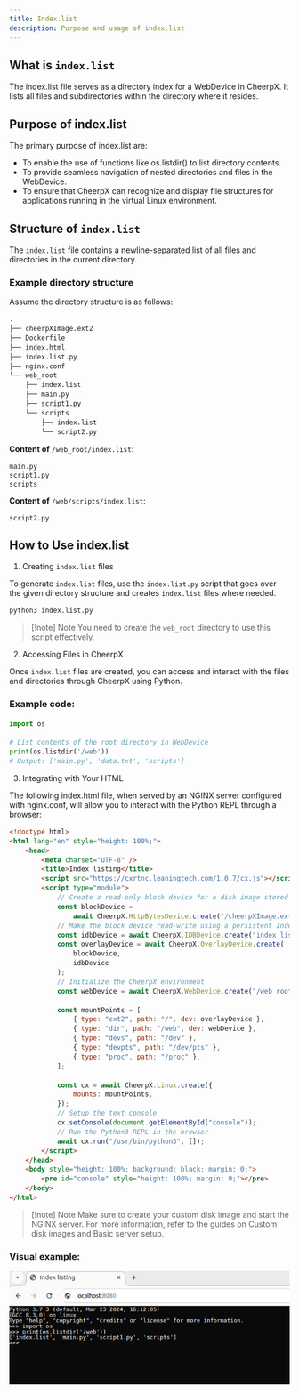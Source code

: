 ```yaml
---
title: Index.list
description: Purpose and usage of index.list
---
```


## What is `index.list`

The index.list file serves as a directory index for a WebDevice in CheerpX. It lists all files and subdirectories within the directory where it resides.

## Purpose of index.list

The primary purpose of index.list are:

- To enable the use of functions like os.listdir() to list directory contents.
- To provide seamless navigation of nested directories and files in the WebDevice.
- To ensure that CheerpX can recognize and display file structures for applications running in the virtual Linux environment.

## Structure of `index.list`

The `index.list` file contains a newline-separated list of all files and directories in the current directory.

### Example directory structure

Assume the directory structure is as follows:

```bash
.
├── cheerpXImage.ext2
├── Dockerfile
├── index.html
├── index.list.py
├── nginx.conf
└── web_root
    ├── index.list
    ├── main.py
    ├── script1.py
    └── scripts
        ├── index.list
        └── script2.py
```

**Content of** `/web_root/index.list`:

```
main.py
script1.py
scripts
```

**Content of** `/web/scripts/index.list`:

```
script2.py
```

## How to Use index.list

1. Creating `index.list` files

To generate `index.list` files, use the `index.list.py` script that goes over the given directory structure and creates `index.list` files where needed.

```bash
python3 index.list.py
```

> [!note] Note
> You need to create the `web_root` directory to use this script effectively.

2. Accessing Files in CheerpX

Once `index.list` files are created, you can access and interact with the files and directories through CheerpX using Python.

### Example code:

```py
import os

# List contents of the root directory in WebDevice
print(os.listdir('/web'))
# Output: ['main.py', 'data.txt', 'scripts']

```

3. Integrating with Your HTML

The following index.html file, when served by an NGINX server configured with nginx.conf, will allow you to interact with the Python REPL through a browser:

```html
<!doctype html>
<html lang="en" style="height: 100%;">
	<head>
		<meta charset="UTF-8" />
		<title>Index listing</title>
		<script src="https://cxrtnc.leaningtech.com/1.0.7/cx.js"></script>
		<script type="module">
			// Create a read-only block device for a disk image stored on the HTTP server
			const blockDevice =
				await CheerpX.HttpBytesDevice.create("/cheerpXImage.ext2");
			// Make the block device read-write using a persistent IndexedDB overlay
			const idbDevice = await CheerpX.IDBDevice.create("index_list");
			const overlayDevice = await CheerpX.OverlayDevice.create(
				blockDevice,
				idbDevice
			);
			// Initialize the CheerpX environment
			const webDevice = await CheerpX.WebDevice.create("/web_root");

			const mountPoints = [
				{ type: "ext2", path: "/", dev: overlayDevice },
				{ type: "dir", path: "/web", dev: webDevice },
				{ type: "devs", path: "/dev" },
				{ type: "devpts", path: "/dev/pts" },
				{ type: "proc", path: "/proc" },
			];

			const cx = await CheerpX.Linux.create({
				mounts: mountPoints,
			});
			// Setup the text console
			cx.setConsole(document.getElementById("console"));
			// Run the Python3 REPL in the browser
			await cx.run("/usr/bin/python3", []);
		</script>
	</head>
	<body style="height: 100%; background: black; margin: 0;">
		<pre id="console" style="height: 100%; margin: 0;"></pre>
	</body>
</html>
```

> [!note] Note
> Make sure to create your custom disk image and start the NGINX server. For more information, refer to the guides on Custom disk images and Basic server setup.

### Visual example:

![](../../../assets/index_list_example.png)
